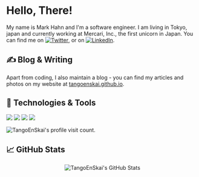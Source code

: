 # Hello, There!

My name is Mark Hahn and I'm a software engineer. I am living in Tokyo, japan and currently working at Mercari, Inc., the first unicorn in Japan. You can find me on [![Twitter][1.2]][1],  or on [![LinkedIn][3.2]][3].

## &#x270d; Blog & Writing

Apart from coding, I also maintain a blog - you can find my articles and photos on my website at [tangoenskai.github.io](https://tangoenskai.github.io/).

## 🔧 Technologies & Tools

![](https://img.shields.io/badge/Code-Golang-informational?style=flat&logo=go&logoColor=white&color=2bbc8a)
![](https://img.shields.io/badge/Shell-Bash-informational?style=flat&logo=gnu-bash&logoColor=white&color=2bbc8a)
![](https://img.shields.io/badge/Tools-Docker-informational?style=flat&logo=docker&logoColor=white&color=2bbc8a)
![](https://img.shields.io/badge/Tools-Kubernetes-informational?style=flat&logo=kubernetes&logoColor=white&color=2bbc8a)

<p align="left"> <img src="https://komarev.com/ghpvc/?username=TangoEnSkai" alt="TangoEnSkai's profile visit count." /> </p>

<!-- 
  <img src="https://devicons.github.io/devicon/devicon.git/icons/go/go-original.svg" alt="go" width="37" height="37"/> 
  <img src="https://devicons.github.io/devicon/devicon.git/icons/typescript/typescript-original.svg" alt="ts" width="37" height="37"/> 
  <img src="https://devicons.github.io/devicon/devicon.git/icons/haskell/haskell-original.svg" alt="hs" width="37" height="37"/> 
  <img src="https://devicons.github.io/devicon/devicon.git/icons/c/c-original.svg" alt="c" width="37" height="37"/> 
  <img src="https://devicons.github.io/devicon/devicon.git/icons/cplusplus/cplusplus-original.svg" alt="cpp" width="37" height="37"/> 
  <img src="https://devicons.github.io/devicon/devicon.git/icons/linux/linux-original.svg" alt="linux" width="37" height="37"/> 
  <img src="https://www.vectorlogo.zone/logos/gnu_bash/gnu_bash-icon.svg" alt="bash" width="37" height="37"/> 
  <img src="https://www.vectorlogo.zone/logos/git-scm/git-scm-icon.svg" alt="git" width="37" height="37"/> 
  <img src="https://devicons.github.io/devicon/devicon.git/icons/github/github-original.svg" alt="github" width="37" height="37"/> 
  <img src="https://devicons.github.io/devicon/devicon.git/icons/docker/docker-original-wordmark.svg" alt="docker" width="37" height="37"/> 
  <img src="https://devicons.github.io/devicon/devicon.git/icons/slack/slack-original.svg" alt="docker" width="37" height="37"/> 
-->

## &#x1f4c8; GitHub Stats

<p align="center">&nbsp;<img align="center" src="https://github-readme-stats.vercel.app/api?username=TangoEnSkai&show_icons=true" alt="TangoEnSkai's GitHub Stats"/></p>

<!-- 

<a href="https://github.com/TangoEnSkai/TangoEnSkai">
  <img align="center" src="https://github-readme-stats.vercel.app/api/top-langs/?username=TangoEnSkai&hide=java,html&title_color=ffffff&text_color=c9cacc&icon_color=2bbc8a&bg_color=1d1f21" />
</a>

<a href="https://github.com/TangoEnSkai/TangoEnSkai">
  <img align="center" src="https://github-readme-stats.vercel.app/api?username=TangoEnSkai&show_icons=true&line_height=27&count_private=true&title_color=ffffff&text_color=c9cacc&icon_color=2bbc8a&bg_color=1d1f21" alt="Mark's GitHub Stats" />
</a>

<a href="https://github.com/TangoEnSkai/uber-go-style-guide-kr">
  <img align="center" src="https://github-readme-stats.vercel.app/api/pin/?username=TangoEnSkai&repo=uber-go-style-guide-kr&title_color=ffffff&text_color=c9cacc&icon_color=2bbc8a&bg_color=1d1f21" />
</a>

-->

<!-- links to social media icons -->

<!-- icons with padding -->

[1.1]: http://i.imgur.com/tXSoThF.png (twitter icon with padding)
[2.1]: http://i.imgur.com/0o48UoR.png (github icon with padding)

<!-- icons without padding -->

[1.2]: http://i.imgur.com/wWzX9uB.png (twitter icon without padding)
[2.2]: http://i.imgur.com/9I6NRUm.png (github icon without padding)
[3.2]: https://raw.githubusercontent.com/MartinHeinz/MartinHeinz/master/linkedin-3-16.png (LinkedIn icon without padding)


<!-- links to your social media accounts -->

[1]: https://twitter.com/TangoEnSkai
[2]: https://github.com/TangoEnSkai
[3]: https://www.linkedin.com/in/junhahn/


<!-- Resources -->
<!-- Icons: https://simpleicons.org/ -->
<!-- GitHub Stats: https://github.com/anuraghazra/github-readme-stats -->
<!-- Emojis: https://emojipedia.org/emoji/ -->
<!-- HTML Emojis: https://www.fileformat.info/index.htm -->
<!-- Shields: https://shields.io/ -->
<!-- Awesome GitHub Profile README: https://github.com/abhisheknaiidu/awesome-github-profile-readme -->
